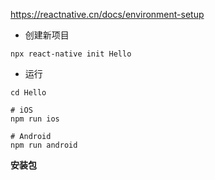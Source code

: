 https://reactnative.cn/docs/environment-setup

- 创建新项目
```Shell
npx react-native init Hello
```
- 运行
```Shell
cd Hello

# iOS
npm run ios

# Android
npm run android
```

**安装包**